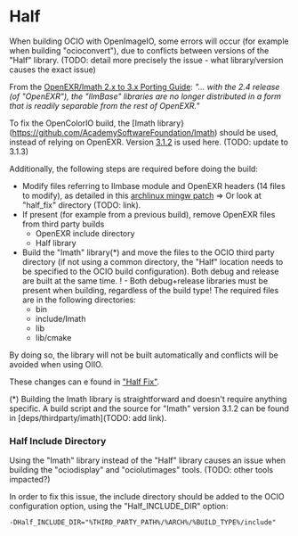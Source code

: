 # Half

When building OCIO with OpenImageIO, some errors will occur (for example when building "ocioconvert"), due to conflicts between versions of the "Half" library.
(TODO: detail more precisely the issue - what library/version causes the exact issue)

From the [OpenEXR/Imath 2.x to 3.x Porting Guide](https://github.com/AcademySoftwareFoundation/Imath/blob/master/docs/PortingGuide2-3.md):
_"... with the 2.4 release (of "OpenEXR"), the "IlmBase" libraries are no longer distributed in a form that is readily separable from the rest of OpenEXR."_

To fix the OpenColorIO build, the [Imath library}(https://github.com/AcademySoftwareFoundation/Imath) should be used, instead of relying on OpenEXR.
Version [3.1.2](https://github.com/AcademySoftwareFoundation/Imath/releases/tag/v3.1.2) is used here.
(TODO: update to 3.1.3)

Additionally, the following steps are required before doing the build:
* Modify files referring to Ilmbase module and OpenEXR headers (14 files to modify), as detailed in this [archlinux mingw patch](https://aur.archlinux.org/cgit/aur.git/tree/opencolorio-openexr3.patch?h=mingw-w64-opencolorio-git)
  => Or look at "half_fix" directory (TODO: link).
* If present (for example from a previous build), remove OpenEXR files from third party builds
  * OpenEXR include directory
  * Half library
* Build the "Imath" library(*) and move the files to the OCIO third party directory (if not using a common directory, the "Half" location needs to be specified to the OCIO build configuration).
  Both debug and release are built at the same time.
  ! - Both debug+release libraries must be present when building, regardless of the build type!
  The required files are in the following directories:
  * bin
  * include/Imath
  * lib
  * lib/cmake

By doing so, the library will not be built automatically and conflicts will be avoided when using OIIO.

These changes can e found in ["Half Fix"](../fixes/half_fix).

(*) Building the Imath library is straightforward and doesn't require anything specific.
A build script and the source for "Imath" version 3.1.2 can be found in [deps/thirdparty/imath](TODO: add link).


### Half Include Directory

Using the "Imath" library instead of the "Half" library causes an issue when building the "ociodisplay" and "ociolutimages" tools.
(TODO: other tools impacted?)

In order to fix this issue, the include directory should be added to the OCIO configuration option, using the "Half_INCLUDE_DIR" option:
```
-DHalf_INCLUDE_DIR="%THIRD_PARTY_PATH%/%ARCH%/%BUILD_TYPE%/include"
```
